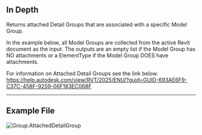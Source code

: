 ## In Depth
Returns attached Detail Groups that are associated with a specific Model Group.  

In the example below, all Model Groups are collected from the active Revit document as the input.  The outputs are an empty list if the Model Group has NO attachments or a ElementType if the Model Group DOES have attachments.  

For information on Attached Detail Groups see the link below.
https://help.autodesk.com/view/RVT/2025/ENU/?guid=GUID-693AE6F9-C37C-458F-9259-06F183EC068F

___
## Example File

![Group.AttachedDetailGroup](./Revit.Elements.Group.AttachedDetailGroup_img.jpg)